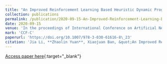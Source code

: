 ```yaml
---
title: "An Improved Reinforcement Learning Based Heuristic Dynamic Programming Algorithm for Model-Free Optimal Control"
collection: publications
permalink: /publication/2020-09-15-An-Improved-Reinforcement-Learning-Based-Heuristic-Dynamic-Programming-Algorithm-for-Model-Free-Optimal-Control
date: 2020-09-15
venue: 'In the proceedings of International Conference on Artificial Neural Networks, ICANN2020'
mark: 'CCF-C'
paperurl: 'https://doi.org/10.1007/978-3-030-61616-8\_23'
citation: 'Jia Li, **Zhaolin Yuan**, Xiaojuan Ban, &quot;An Improved Reinforcement Learning Based Heuristic Dynamic Programming Algorithm for Model-Free Optimal Control.&quot; In the proceedings of International Conference on Artificial Neural Networks, ICANN2020, 2020.'
---
```

[Access paper here](https://doi.org/10.1007/978-3-030-61616-8\_23){:target="_blank"}
